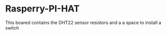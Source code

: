 # Rasperry-PI-HAT
This boared contains the DHT22 sensor
resistors and a a space to install a switch
